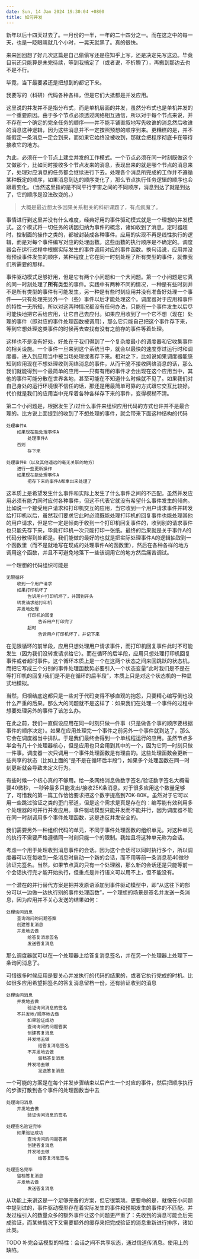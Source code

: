 ```yaml
---
date: Sun, 14 Jan 2024 19:30:04 +0800
title: 如何并发
---
```


新年以后十四天过去了。一月份的一半，一年的二十四分之一。而在这之中的每一天，也是一眨眼睛就几个小时，一晃天就黑了。真的很快。

来来回回想了好几次这篇是自己偷偷写还是往知乎上写，还是决定先写这边。毕竟目前还只能算是未完待续，等到我搞定了（或者说，不折腾了），再搬到那边去也不是不行。

毕竟，当下最要紧还是把想到的都记下来。

我要写的（科研）代码各种各样，但是它们大抵都是并发应用。

这里说的并发并不是指分布式，而是单机层面的并发，虽然分布式也是单机并发的一个重要原因。由于多个节点必须透过网络相互通信，所以对于每个节点来说，并不存在一个确定的完全任务的顺序——并不能平铺直叙地写先收谁的消息然后收谁的消息这种逻辑，因为这些消息并不一定按照预想的顺序到来。更糟糕的是，并不能假定一条消息一定会到来，而如果它始终没被收到，那就会把程序彻底卡在等待接收它的地方。

为此，必须在一个节点上建立并发的工作模式。一个节点必须在同一时刻既做这个又做那个，比如同时接收多个节点发来的消息，表现出来的就是哪个节点的消息来了，处理对应消息的任务都会继续进行下去。处理各个消息所完成的工作并不遵循某种既定的顺序，如果消息到达的顺序变化了，那么节点执行任务逻辑的顺序也会跟着变化。（当然这里指的是不同平行宇宙之间的不同顺序，消息到达了就是到达了，它的顺序是没法改变的。）

> 大概是最近想太多因果关系相关的科研课题了，有点疯魔了。

事情进行到这里并没有什么难度，经典好用的事件驱动模式就是一个理想的并发模式。这个模式将一切任务的诱因归纳为事件的概念，诸如收到了消息，定时器超时，控制面的操作之类的，都被封装成各种事件。应用的实现不再是线性执行的逻辑，而是对每个事件编写对应的处理函数。这些函数的执行顺序是不确定的。调度器会在运行过程中根据实际发生的事件调用对应的事件函数。换句话说，应用并没有预设事件发生的顺序，某种程度上它在同一时刻处理了所有类型的事件，就像我们所需要的那样。

事件驱动模式足够好用，但是它有两个小问题和一个大问题。第一个小问题是它真的同一时刻处理了**所有**类型的事件。实践中有两种不同的情况，一种是有些时刻并不是所有类型的事件有可能发生，另一种是有些时刻应用并没有准备好处理一个事件——只有处理完另外一个（些）事件以后才能处理这个。调度器对于应用和事件的特性一无所知，所以对这两种情况都没有任何办法，只能在一个事件发生以后尽可能快地把它丢给应用，让它自己去应付。如果应用收到了一个它不想（现在）处理的事件（即对应的事件处理函数被调用），那么它只能自己把这个事件存下来，等到它想处理这类事件的时候再去查找有没有之前存的事件等着处理。

这样也不是没有好处，好处在于我们得到了一个复杂度最小的调度器和它收集事件的相关设施。一个事件一旦来到这个系统当中，就会以最快的速度穿过运行时和调度器，进入到应用当中被当场处理或者存下来。相对之下，比如说如果调度器能感知到应用现在不想处理收到网络消息的事件，从而干脆不接收网络消息的话，那么我们就能得到一个最简单的应用——只有有用的事件才会出现在这个应用当中，其他的事件可能分散在世界各地，甚至可能在不知道什么时候就不见了。如果我们对自己身处的运行环境很不信任的话，那还是用最简单可靠的方式跟它交互比较好。代价就是我们的应用当中充斥着各种各样存下来的事件，变得模糊不清。

第二个小问题是，根据发生了/过什么事件来组织应用代码的方式也许并不是最合理的。比方说上面提到的收到了不想处理的事件，就会带来下面这种结构的代码

```text
处理事件A
    如果现在能处理事件A
        处理事件A
    否则
        存下来

处理事件B（以及其他遥远的毫无关联的地方）
    进行一些更新操作
    如果现在能处理事件A
        把存下来的事件A都拿出来处理了
```

这本质上是希望发生什么事件和实际上发生了什么事件之间的不匹配。虽然并发应用必须有能力同时应付各种事件，但这不代表它就没有希望什么事件发生的倾向。比如说一个接受用户请求和打印机交互的应用，当它收到一个用户请求事件并转发给打印机以后，虽然我们要求它此时必须既能处理打印机的回复事件也能处理其他的用户请求，但是它一定是倾向于收到一个打印机回复事件的，收到别的请求事件也只能先存下来，毕竟打印机一次只能打印一张纸。最终的后果就是关于事件A的代码分散得到处都是。我们能做的最好的也就是把实际处理事件A的逻辑抽取到一个函数里（而不是就地写在现成的处理事件A的函数里），然后在各种各样的地方调用这个函数，并且不可避免地落下一些该调用它的地方然后痛苦调试。

一个理想的代码组织可能是

```text
无限循环
    收到一个用户请求
    如果打印机坏了
        告诉用户打印机坏了，并回到开头
    转发请求给打印机
    并发地处理
        打印机的回复
            告诉用户打印完了
        超时
            告诉用户打印机坏了，并记下来
```

在无限循环的前半段，应用只想处理用户请求事件，而打印机回复事件此时不可能发生（因为我们没转发请求给它）。而在循环的后半段，应用只想处理打印机回复事件或者超时事件。这个循环本质上是一个在这两个状态之间来回跳跃的状态机，而把它写成三个分别的事件处理函数势必要引入一个状态变量“此时我们是不是在等打印机的回复/我们是不是在循环的后半段”，本质上只是对这个状态机的一种显式地模拟。

当然，归根结底这都只是一些对于代码变得不够直观的抱怨，只要精心编写倒也没什么严重的后果。那么大的问题就不是这样了：如果我们在处理一个事件的过程中想要处理另外的事件了该怎么办。

在此之前，我们一直假设应用在同一时刻只做一件事（只是做各个事的顺序要根据事件的顺序决定）。如果在应用处理完一个事件之前另外一个事件就到达了，那么它会在调度器当中排队。于是我们最终会得到一个单线程运行的应用。虽然节点多半会有几十个处理器核心，但是应用也只会用到其中的一个，因为它同一时刻只做一件事。调度器一次只调用一个事件处理函数是有理由的。这些处理函数会更新一些共享的状态（比如上面的“是不是在循环后半段”），如果多个处理函数在同一时刻更新就会导致未定义行为。

有些时候一个核心真的不够用。给一条网络消息做数字签名/验证数字签名大概需要40微秒，一秒钟最多只能发出/接收25K条消息。对于很多应用这个数量足够了，可惜我的第一篇工作恰恰要求把这个数字提高到70K-80K。虽然对于它可以用一些跳过验证之类的歪门邪道，但是这个需求是真是存在的：编写能有效利用多个处理器的可并行并发应用。事件驱动模型只能并发而不能并行，因为调度器不能在同一时刻调用多个事件处理函数，这是违反并发安全的。

我们需要另外一种组织代码的单元，不同于事件处理函数的组织单元。对这种单元的执行不需要严格遵循同一时刻只能一个的限制。我姑且将这种单元称为会话。

考虑一个用于处理收到消息事件的会话。因为这个会话可以同时执行多个，所以调度器可以在每收到一条消息时启动一个新的会话，而不用等前一条消息花40微秒验证完签名。当然，如果节点真的只有一个处理器，那么新的会话还是只能等前一个会话执行完才能开始执行，但重点是并行语义可以用不上，但不能没有。

一个潜在的并行替代方案是把并发原语添加到事件驱动模型中，即“从这往下的部分可以一边做一边执行别的事件处理函数”，一个理想的场景是签名并发送一条消息，因为应用并不关心发送的结果如何：

```text
处理询问消息
    查询询问的问题答案
    创建答复消息
    并发地去做
        给答复消息签名
        发送答复消息
```

那么调度器就可以在一个处理器上给答复消息签名，并在另一个处理器上处理下一条询问消息了。

可惜很多时候应用是要关心并发执行的代码的结果的，或者它执行完成的时机。比如很多应用希望把签名的答复消息留档一份，还有验证收到的消息

```text
处理询问消息
    并发地去做
        验证询问消息的签名
    不并发地/顺序地去做
        如果验证成功
        查询询问的问题答案
        创建答复消息
        并发地去做
            给答复消息签名
        不并发地去做
            留档答复消息
        并发地去做
            发送答复消息
```

一个可能的方案是在每个并发步骤结束以后产生一个对应的事件，然后把顺序执行的步骤打散到各个事件的处理函数当中去

```text
处理询问消息
    并发地去做
        验证询问消息的签名

处理签名验证完毕
    如果验证成功
        查询询问的问题答案
        创建答复消息
        并发地去做
            给答复消息签名

处理签名完毕
    留档答复消息
    并发地去做
        发送答复消息
```

从功能上来讲这是一个足够完备的方案，但它很繁琐。更要命的是，就像在小问题中提到过的，事件驱动模型存在着实际发生的事件和预期发生的事件的不匹配。并发过程引入的数量众多的额外事件让这个问题更严重了：先收到的消息可能会后完成验证，而某些情况下又需要额外的缓存来把完成验证的消息重新进行排序，诸如此类。

TODO 补完会话模型的特性：会话之间不共享状态，通过信道传消息。使用上的缺陷。

